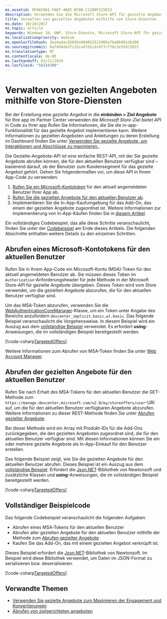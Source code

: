 ```yaml
---
ms.assetid: 9F0A59A1-FAD7-4AD5-B78B-C1280F215D23
description: Verwenden Sie die Microsoft Store-API für gezielte Angebote, um die gezielten Angebote abzurufen, die für den aktuellen Benutzer Ihrer App verfügbar sind.
title: Verwalten von gezielten Angeboten mithilfe von Store-Diensten
ms.date: 10/10/2017
ms.topic: article
keywords: Windows 10, UWP, Store-Dienste, Microsoft Store-API für gezielte Angebote, gezielte Angebote
ms.localizationpriority: medium
ms.openlocfilehash: 3ea4adac82692e80d652523d05a7ba0b901db300
ms.sourcegitcommit: 6a7dd4da2fc31ced7d1cdc6f7cf79c2e55dc5833
ms.translationtype: MT
ms.contentlocale: de-DE
ms.lasthandoff: 03/21/2019
ms.locfileid: "58334398"
---
```

# <a name="manage-targeted-offers-using-store-services"></a>Verwalten von gezielten Angeboten mithilfe von Store-Diensten

Bei der Erstellung eine *gezielte Angebot* in die **einbinden > Ziel Angebote** für Ihre app im Partner Center verwenden die *Microsoft Store-Ziel bietet API* in Code zu Ihrer app Rufen Sie Informationen, die Sie die in-app-Funktionalität für das gezielte Angebot implementieren kann. Weitere Informationen zu gezielten Angeboten und Anleitungen zu deren Erstellung im Dashboard finden Sie unter [Verwenden Sie gezielte Angebote, um Interaktionen und Abschlüsse zu maximieren.](../publish/use-targeted-offers-to-maximize-engagement-and-conversions.md).

Die Gezielte-Angebote-API ist eine einfache REST-API, mit der Sie gezielte Angebote abrufen können, die für den aktuellen Benutzer verfügbar sind – basierend darauf, ob der Benutzer zum Kundensegment für das gezielte Angebot gehört. Gehen Sie folgendermaßen vor, um diese API in Ihrem App-Code zu verwenden:

1.  [Rufen Sie ein Microsoft-Kontotoken](#obtain-a-microsoft-account-token) für den aktuell angemeldeten Benutzer Ihrer App ab.
2.  [Rufen Sie die gezielten Angebote für den aktuellen Benutzer ab](#get-targeted-offers).
3.  Implementieren Sie die In-App-Kaufumgebung für das Add-On, das einem der gezielten Angebote zugeordnet ist. Weitere Informationen zur Implementierung von In-App-Käufen finden Sie in [diesem Artikel](enable-in-app-purchases-of-apps-and-add-ons.md).

Ein vollständiges Codebeispiel, das alle diese Schritte veranschaulicht, finden Sie unter der [Codebeispiel](#code-example) am Ende dieses Artikels. Die folgenden Abschnitte enthalten weitere Details zu den einzelnen Schritten.

<span id="obtain-a-microsoft-account-token" />

## <a name="get-a-microsoft-account-token-for-the-current-user"></a>Abrufen eines Microsoft-Kontotokens für den aktuellen Benutzer

Rufen Sie in Ihrem App-Code ein Microsoft-Konto (MSA)-Token für den aktuell angemeldeten Benutzer ab. Sie müssen dieses Token im ```Authorization```-Anforderungsheader für jede Methode in der Microsoft Store-API für gezielte Angebote übergeben. Dieses Token wird vom Store verwendet, um die gezielten Angebote abzurufen, die für den aktuellen Benutzer verfügbar sind.

Um das MSA-Token abzurufen, verwenden Sie die [WebAuthenticationCoreManager](https://docs.microsoft.com/uwp/api/windows.security.authentication.web.core.webauthenticationcoremanager)-Klasse, um ein Token unter Angabe des Bereichs anzufordern ```devcenter_implicit.basic,wl.basic```. Das folgende Beispiel veranschaulicht die Vorgehensweise. In diesem Beispiel wird ein Auszug aus dem [vollständige Beispiel](#code-example) verwendet. Es erfordert **using**-Anweisungen, die im vollständigen Beispiel bereitgestellt werden.

[!code-csharp[TargetedOffers](./code/StoreServicesExamples_TargetedOffers/cs/TargetedOffers.cs#GetMSAToken)]

Weitere Informationen zum Abrufen von MSA-Token finden Sie unter [Web Account Manager](../security/web-account-manager.md).

<span id="get-targeted-offers" />

## <a name="get-the-targeted-offers-for-the-current-user"></a>Abrufen der gezielten Angebote für den aktuellen Benutzer

Rufen Sie nach Erhalt des MSA-Tokens für den aktuellen Benutzer die GET-Methode zum ```https://manage.devcenter.microsoft.com/v2.0/my/storeoffers/user```-URI auf, um die für den aktuellen Benutzer verfügbaren Angebote abzurufen. Weitere Informationen zu dieser REST-Methode finden Sie unter [Abrufen gezielter Angebote](get-targeted-offers.md).

Bei dieser Methode wird ein Array mit Produkt-IDs für die Add-Ons zurückgegeben, die den gezielten Angeboten zugeordnet sind, die für den aktuellen Benutzer verfügbar sind. Mit diesen Informationen können Sie ein oder mehrere gezielte Angebote als In-App-Einkauf für den Benutzer erstellen.

Das folgende Beispiel zeigt, wie Sie die gezielten Angebote für den aktuellen Benutzer abrufen. Dieses Beispiel ist ein Auszug aus dem [vollständige Beispiel](#code-example). Erfordert die [Json.NET](https://www.newtonsoft.com/json)-Bibliothek von Newtonsoft und zusätzliche Klassen und **using**-Anweisungen, die im vollständigen Beispiel bereitgestellt werden.

[!code-csharp[TargetedOffers](./code/StoreServicesExamples_TargetedOffers/cs/TargetedOffers.cs#GetTargetedOffers)]

<span id="code-example" />

## <a name="complete-code-example"></a>Vollständiger Beispielcode

Das folgende Codebeispiel veranschaulicht die folgenden Aufgaben:

* Abrufen eines MSA-Tokens für den aktuellen Benutzer
* Abrufen aller gezielten Angebote für den aktuellen Benutzer mithilfe der Methode zum [Abrufen gezielter Angebote](get-targeted-offers.md)
* Kaufen Sie das Add-On, das mit einem gezielten Angebot verknüpft ist.

Dieses Beispiel erfordert die [Json.NET](https://www.newtonsoft.com/json)-Bibliothek von Newtonsoft. Im Beispiel wird diese Bibliothek verwendet, um Daten im JSON-Format zu serialisieren bzw. deserialisieren.

[!code-csharp[TargetedOffers](./code/StoreServicesExamples_TargetedOffers/cs/TargetedOffers.cs#GetTargetedOffersSample)]

## <a name="related-topics"></a>Verwandte Themen

* [Verwenden Sie gezielte Angebote zum Maximieren der Engagement und Konvertierungen](../publish/use-targeted-offers-to-maximize-engagement-and-conversions.md)
* [Abrufen von zielgerichteten angeboten](get-targeted-offers.md)
